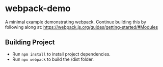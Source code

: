 # webpack-demo
A minimal example demonstrating webpack. Continue building this by following along at: https://webpack.js.org/guides/getting-started/#Modules

## Building Project
- Run `npm install` to install project dependencies.
- Run `npx webpack` to build the /dist folder.

